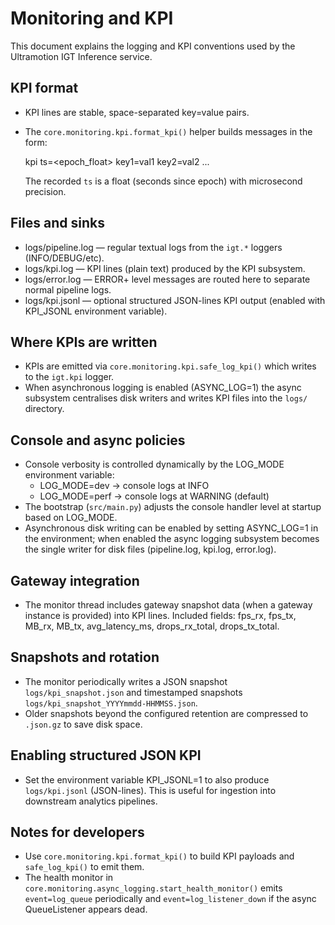Monitoring and KPI
==================

This document explains the logging and KPI conventions used by the Ultramotion IGT Inference service.

KPI format
----------
- KPI lines are stable, space-separated key=value pairs.
- The `core.monitoring.kpi.format_kpi()` helper builds messages in the form:

  kpi ts=<epoch_float> key1=val1 key2=val2 ...

  The recorded `ts` is a float (seconds since epoch) with microsecond precision.

Files and sinks
---------------
- logs/pipeline.log  — regular textual logs from the `igt.*` loggers (INFO/DEBUG/etc).
- logs/kpi.log       — KPI lines (plain text) produced by the KPI subsystem.
- logs/error.log     — ERROR+ level messages are routed here to separate normal pipeline logs.
- logs/kpi.jsonl     — optional structured JSON-lines KPI output (enabled with KPI_JSONL environment variable).

Where KPIs are written
----------------------
- KPIs are emitted via `core.monitoring.kpi.safe_log_kpi()` which writes to the `igt.kpi` logger.
- When asynchronous logging is enabled (ASYNC_LOG=1) the async subsystem centralises disk writers
  and writes KPI files into the `logs/` directory.

Console and async policies
--------------------------
- Console verbosity is controlled dynamically by the LOG_MODE environment variable:
  - LOG_MODE=dev  -> console logs at INFO
  - LOG_MODE=perf -> console logs at WARNING (default)
- The bootstrap (`src/main.py`) adjusts the console handler level at startup based on LOG_MODE.
- Asynchronous disk writing can be enabled by setting ASYNC_LOG=1 in the environment; when enabled
  the async logging subsystem becomes the single writer for disk files (pipeline.log, kpi.log, error.log).

Gateway integration
-------------------
- The monitor thread includes gateway snapshot data (when a gateway instance is provided) into KPI lines.
  Included fields: fps_rx, fps_tx, MB_rx, MB_tx, avg_latency_ms, drops_rx_total, drops_tx_total.

Snapshots and rotation
----------------------
- The monitor periodically writes a JSON snapshot `logs/kpi_snapshot.json` and timestamped snapshots
  `logs/kpi_snapshot_YYYYmmdd-HHMMSS.json`.
- Older snapshots beyond the configured retention are compressed to `.json.gz` to save disk space.

Enabling structured JSON KPI
---------------------------
- Set the environment variable KPI_JSONL=1 to also produce `logs/kpi.jsonl` (JSON-lines). This is useful
  for ingestion into downstream analytics pipelines.

Notes for developers
--------------------
- Use `core.monitoring.kpi.format_kpi()` to build KPI payloads and `safe_log_kpi()` to emit them.
- The health monitor in `core.monitoring.async_logging.start_health_monitor()` emits `event=log_queue`
  periodically and `event=log_listener_down` if the async QueueListener appears dead.

